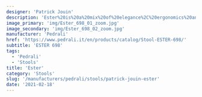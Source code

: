 ```yaml
---
designer: 'Patrick Jouin'
description: 'Ester%20is%20a%20mix%20of%20elegance%2C%20ergonomics%20and%20functionality.%20The%20soft%20and%20graceful%20lines%20and%20the%20great%20comfort%20offered%20by%20the%20seat%20distinguish%20the%20interior%20of%20the%20most%20exclusive%20restaurants%2C%20offices%20and%20hotels%20in%20the%20international%20scenario.%20Barstool%20with%20upholstered%20shell%20in%20polyurethane%20foam%20with%20elastic%20belts%20and%20steel%20tube%20legs.'
image_primary: 'img/Ester_698_01_zoom.jpg'
image_secondary: 'img/Ester_698_02_zoom.jpg'
manufacturer: 'Pedrali'
href: 'https://www.pedrali.it/en/products/catalog/Stool-ESTER-698/'
subtitle: 'ESTER 698'
tags:
  - 'Pedrali'
  - 'Stools'
title: 'Ester'
category: 'Stools'
slug: '/manufacturers/pedrali/stools/patrick-jouin-ester'
date: '2021-02-18'
---
```

